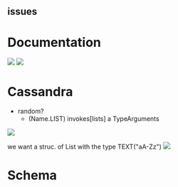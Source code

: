 
## issues 










# Documentation
![](aharo24%202023-02-07%20at%202.40.55%20PM.png)
![](aharo24%202023-02-07%20at%202.41.06%20PM.png)



# Cassandra

-  random?
	- (Name.LIST) invokes[lists]  a TypeArguments




![](aharo24%202023-02-07%20at%202.42.38%20PM.png)


we want a struc. of List with the type TEXT("aA-Zz")
![](aharo24%202023-02-07%20at%202.42.57%20PM.png)





# Schema

